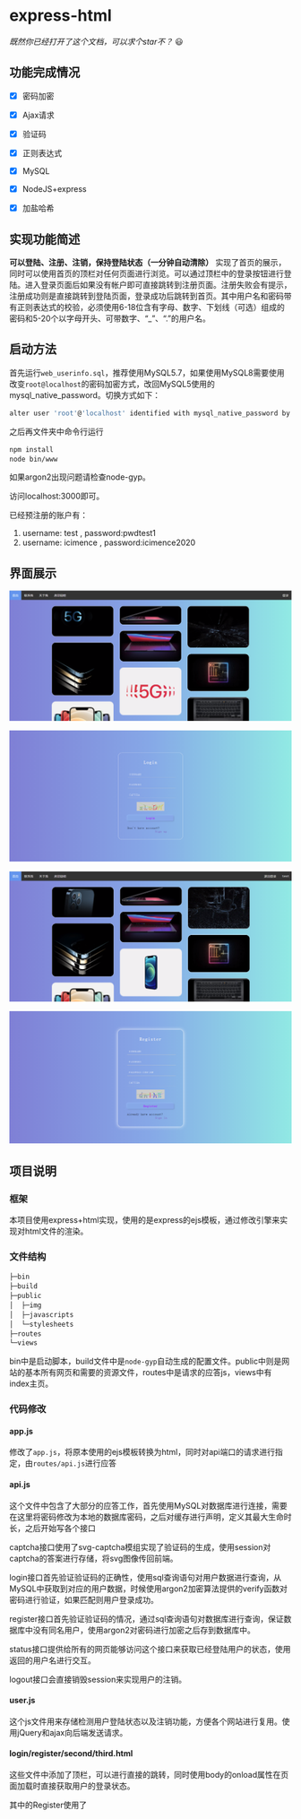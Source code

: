 # express-html

*既然你已经打开了这个文档，可以求个star不？* 😃

## 功能完成情况

- [x] 密码加密
- [x] Ajax请求
- [x] 验证码
- [x] 正则表达式
- [x] MySQL
- [x] NodeJS+express
- [x] 加盐哈希

 

## 实现功能简述

**可以登陆、注册、注销，保持登陆状态（一分钟自动清除）** 实现了首页的展示，同时可以使用首页的顶栏对任何页面进行浏览。可以通过顶栏中的登录按钮进行登陆。进入登录页面后如果没有帐户即可直接跳转到注册页面。注册失败会有提示，注册成功则是直接跳转到登陆页面，登录成功后跳转到首页。其中用户名和密码带有正则表达式的校验，必须使用6-18位含有字母、数字、下划线（可选）组成的密码和5-20个以字母开头、可带数字、“_”、“.”的用户名。

## 启动方法

首先运行`web_userinfo.sql`，推荐使用MySQL5.7，如果使用MySQL8需要使用改变`root@localhost`的密码加密方式，改回MySQL5使用的mysql_native_password。切换方式如下：

```bash
alter user 'root'@'localhost' identified with mysql_native_password by 'your password';
```



之后再文件夹中命令行运行

```bash
npm install
node bin/www
```

如果argon2出现问题请检查node-gyp。

访问localhost:3000即可。

已经预注册的账户有：

1. username: test , password:pwdtest1
2. username: icimence , password:icimence2020

## 界面展示

![index](./截图展示/index.png)

![login](./截图展示/login.png)

![login-index](./截图展示/login-index.png)

![register](./截图展示/register.png)

## 项目说明

### 框架

本项目使用express+html实现，使用的是express的ejs模板，通过修改引擎来实现对html文件的渲染。

### 文件结构

```bash
├─bin
├─build
├─public
│  ├─img
│  ├─javascripts
│  └─stylesheets
├─routes
└─views
```
bin中是启动脚本，build文件中是`node-gyp`自动生成的配置文件。public中则是网站的基本所有网页和需要的资源文件，routes中是请求的应答js，views中有index主页。

### 代码修改

#### app.js

修改了`app.js`，将原本使用的ejs模板转换为html，同时对api端口的请求进行指定，由`routes/api.js`进行应答

#### api.js

这个文件中包含了大部分的应答工作，首先使用MySQL对数据库进行连接，需要在这里将密码修改为本地的数据库密码，之后对缓存进行声明，定义其最大生命时长，之后开始写各个接口

captcha接口使用了svg-captcha模组实现了验证码的生成，使用session对captcha的答案进行存储，将svg图像传回前端。

login接口首先验证验证码的正确性，使用sql查询语句对用户数据进行查询，从MySQL中获取到对应的用户数据，时候使用argon2加密算法提供的verify函数对密码进行验证，如果匹配则用户登录成功。

register接口首先验证验证码的情况，通过sql查询语句对数据库进行查询，保证数据库中没有同名用户，使用argon2对密码进行加密之后存到数据库中。

status接口提供给所有的网页能够访问这个接口来获取已经登陆用户的状态，使用返回的用户名进行交互。

logout接口会直接销毁session来实现用户的注销。

#### user.js

这个js文件用来存储检测用户登陆状态以及注销功能，方便各个网站进行复用。使用jQuery和ajax向后端发送请求。

#### login/register/second/third.html

这些文件中添加了顶栏，可以进行直接的跳转，同时使用body的onload属性在页面加载时直接获取用户的登录状态。

其中的Register使用了